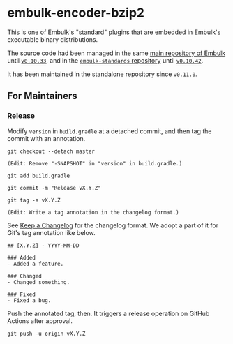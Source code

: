 # embulk-encoder-bzip2

This is one of Embulk's "standard" plugins that are embedded in Embulk's executable binary distributions.

The source code had been managed in the same [main repository of Embulk](https://github.com/embulk/embulk) until [`v0.10.33`](https://github.com/embulk/embulk/tree/v0.10.33), and in the [`embulk-standards` repository](https://github.com/embulk/embulk-standards) until [`v0.10.42`](https://github.com/embulk/embulk-standards/tree/v0.10.42).

It has been maintained in the standalone repository since `v0.11.0`.

For Maintainers
----------------

### Release

Modify `version` in `build.gradle` at a detached commit, and then tag the commit with an annotation.

```
git checkout --detach master

(Edit: Remove "-SNAPSHOT" in "version" in build.gradle.)

git add build.gradle

git commit -m "Release vX.Y.Z"

git tag -a vX.Y.Z

(Edit: Write a tag annotation in the changelog format.)
```

See [Keep a Changelog](https://keepachangelog.com/en/1.0.0/) for the changelog format. We adopt a part of it for Git's tag annotation like below.

```
## [X.Y.Z] - YYYY-MM-DD

### Added
- Added a feature.

### Changed
- Changed something.

### Fixed
- Fixed a bug.
```

Push the annotated tag, then. It triggers a release operation on GitHub Actions after approval.

```
git push -u origin vX.Y.Z
```
